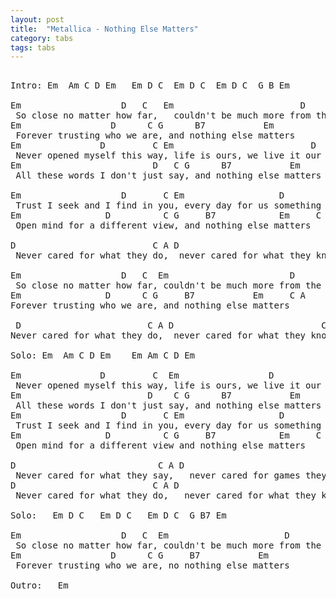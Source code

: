 ```yaml
---
layout: post
title:  "Metallica - Nothing Else Matters"
category: tabs
tags: tabs
---
```

<pre>

Intro: Em  Am C D Em   Em D C  Em D C  Em D C  G B Em 

Em                   D   C   Em                        D        C
 So close no matter how far,   couldn't be much more from the heart
Em                 D      C G      B7           Em
 Forever trusting who we are, and nothing else matters
Em               D         C Em                          D    C
 Never opened myself this way, life is ours, we live it our way
Em                         D   C G      B7           Em
 All these words I don't just say, and nothing else matters

Em                   D       C Em                  D         C
 Trust I seek and I find in you, every day for us something new
Em                D          C G     B7            Em     C A
 Open mind for a different view, and nothing else matters

D                          C A D                            C A D       Em
 Never cared for what they do,  never cared for what they know,  but I know

Em                   D   C  Em                       D        C
 So close no matter how far, couldn't be much more from the heart
Em                D      C G     B7           Em     C A
Forever trusting who we are, and nothing else matters

 D                        C A D                            C A D       Em
Never cared for what they do,  never cared for what they know,  but I know

Solo: Em  Am C D Em    Em Am C D Em 

Em               D         C  Em                 D           C
 Never opened myself this way, life is ours, we live it our way
Em                        D    C G      B7           Em 
 All these words I don't just say, and nothing else matters
Em                   D       C Em                  D         C
 Trust I seek and I find in you, every day for us something new
Em                D          C G     B7            Em     C A
 Open mind for a different view and nothing else matters

D                           C A D                              C A
 Never cared for what they say,   never cared for games they play
D                          C A D                             C A D      Em
 Never cared for what they do,   never cared for what they know, and I know, yeah

Solo:   Em D C   Em D C   Em D C  G B7 Em 

Em                   D   C  Em                      D         C
 So close no matter how far, couldn't be much more from the heart
Em                 D      C G     B7           Em     
 Forever trusting who we are, no nothing else matters

Outro:   Em   

</pre>
